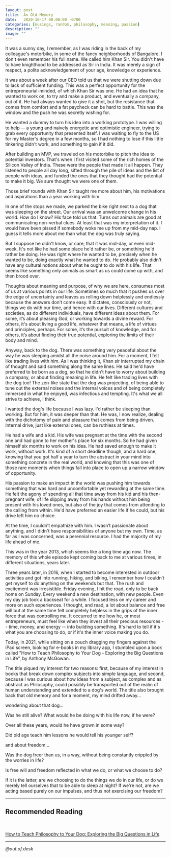 ```yaml
---
layout: post
title:  An Old Memory
date:   2020-10-17 00:00:00 -0700
categories: [musings, random, philosophy, meaning, passion]
description: ""
image: ""
---
```


It was a sunny day, I remember, as I was riding in the back of my colleague's motorbike, in some of the fancy neighborhoods of Bangalore. I don't even remember his full name. We called him Khan Sir. You didn't have to have knighthood to be addressed as Sir in India. It was merely a sign of respect, a polite acknowledgement of your age, knowledge or experience.

It was about a week after our CEO told us that we were shutting down due to lack of sufficient funding. This was a perfect opportunity for the entrepreneurial-minded, of which Khan Sir was one. He had an idea that he wanted to work on, to try and make a product, and eventually a company, out of it. He had always wanted to give it a shot, but the resistance that comes from comfort and a fat paycheck can be hard to battle. This was the window and the push he was secretly wishing for.

He wanted a dummy to turn his idea into a working prototype. I was willing to help -- a young and naively energetic and optimistic engineer, trying to grab every opportunity that presented itself. I was waiting to fly to the US for my Master's degree in a few months, so I had nothing to lose if this little tinkering didn't work, and something to gain if it did.

After building an MVP, we traveled on his motorbike to pitch the idea to potential investors. That's when I first visited some of the rich homes of the Silicon Valley of India. These were the people that made it all happen. They listened to people all day long, sifted through the pile of ideas and the list of people with ideas, and funded the ones that they thought had the potential to make it big. We sure thought we were one of them.

Those brief rounds with Khan Sir taught me more about him, his motivations and aspirations than a year working with him.

In one of the stops we made, we parked the bike right next to a dog that was sleeping on the street. Our arrival was an unwelcome change in his world. How do I know? His face told us that. Turns out animals are good at communicating non-verbal clues. At least that was my interpretation of it. I would have been pissed if somebody woke me up from my mid-day nap. I guess it tells more about me than what the dog was truly saying.

But I suppose he didn't know, or care, that it was mid-day, or even mid-week. It's not like he had some place he'd rather be, or something he'd rather be doing. He was right where he wanted to be, precisely when he wanted to be, doing exactly what he wanted to do. He probably also didn't have any cultural notions about what he ought to do with his life. That seems like something only animals as smart as us could come up with, and then brood over.

Thoughts about meaning and purpose, of why we are here, consumes most of us at various points in our life. Sometimes so much that it pushes us over the edge of uncertainty and leaves us rolling down helplessly and endlessly because the answers don’t come easy. It dictates, consciously or not, things we do with our time, and hence with our lives. Different cultures and societies, as do different individuals, have different ideas about them. For some, it’s about pleasing God, or working towards a divine reward. For others, it's about living a good life, whatever that means, a life of virtues and principles, perhaps. For some, it’s the pursuit of knowledge, and for others, it’s about finding their true potential, exploring the limits of their body and mind.

Anyway, back to the dog. There was something very peaceful about the way he was sleeping amidst all the noise around him. For a moment, I felt like trading lives with him. As I was thinking it, Khan sir interrupted my chain of thought and said something along the same lines. He said he'd have preferred to be born as a dog, so that he didn't have to worry about building a company, or about finding meaning in life. He felt like trading lives with the dog too! The zen-like state that the dog was projecting, of being able to tune out the external noises and the internal voices and of being completely immersed in what he enjoyed, was infectious and tempting. It's what we all strive to achieve, I think.

I wanted the dog's life because I was lazy. I'd rather be sleeping than working. But for him, it was deeper than that. He was, I now realize, dealing with the dichotomy of pain and pleasure that comes from being driven. Internal drive, just like external ones, can be ruthless at times.

He had a wife and a kid. His wife was pregnant at the time with the second one and had gone to her mother's place for six months. So he had given himself six months to work on his idea. He had saved enough to make it work, without work. It's kind of a short deadline though, and a hard one, knowing that you got half a year to turn the abstract in your mind into something concrete in the real world, and knowing that this was one of those rare moments when things fall into place to open up a narrow window of opportunity.

His passion to make an impact in the world was pushing him towards something that was hard and uncomfortable yet rewarding at the same time. He felt the agony of spending all that time away from his kid and his then-pregnant wife, of life slipping away from his hands without him being present with his loved ones, but also of the joy that comes from attending to the calling from within. He'd have preferred an easier life if he could, but his drive left him no choice.

At the time, I couldn’t empathize with him. I wasn’t passionate about anything, and I didn't have responsibilities of anyone but my own. Time, as far as I was concerned, was a perennial resource. I had the majority of my life ahead of me.

This was in the year 2013, which seems like a long time ago now. The memory of this whole episode kept coming back to me at various times, in different situations, years later.

Three years later, in 2016, when I started to become interested in outdoor activities and got into running, hiking, and biking, I remember how I couldn’t get myself to do anything on the weekends but that. The rush and excitement was irresistible. Friday evening, I hit the road, only to be back home on Sunday. Every weekend a new destination, with new people. Even my day job took a backseat for a while. I focused less on my career and more on such experiences. I thought, and read, a lot about balance and free will but at the same time felt completely helpless in the grips of the inner force that was controlling me. It occurred to me how he, or most entrepreneurs, must feel like when they invest all their precious resources -- time, money, and energy -- into building something. It's hard to tell if it's what you are choosing to do, or if it's the inner voice making you do.

Today, in 2021, while sitting on a couch dragging my fingers against the iPad screen, looking for e-books in my library app, I stumbled upon a book called "How to Teach Philosophy to Your Dog - Exploring the Big Questions in Life", by Anthony McGowan.

The title piqued my interest for two reasons: first, because of my interest in books that break down complex subjects into simple language, and second, because I was curious about how ideas from a subject, as complex and as abstract as Philosophy, could possibly be transported out of the realm of human understanding and extended to a dog's world. The title also brought back that old memory and for a moment, my mind drifted away...

wondering about that dog...

Was he still alive? What would he be doing with his life now, if he were?

Over all these years, would he have grown in some way? 

Did old age teach him lessons he would tell his younger self?

and about freedom...

Was the dog freer than us, in a way, without being constantly crippled by the worries in life? 

Is free will and freedom reflected in what we do, or what we choose to do? 

If it is the latter, are we choosing to do the things we do in our life, or do we merely tell ourselves that to be able to sleep at night? If we're not, are we acting based purely on our impulses, and thus not exercising our freedom?

---

## Recommended Reading
<br/>

[How to Teach Philosophy to Your Dog: Exploring the Big Questions in Life](https://www.amazon.com/dp/B07VS3WFK2/ref=dp-kindle-redirect?_encoding=UTF8&btkr=1)

---

*@out.of.desk*